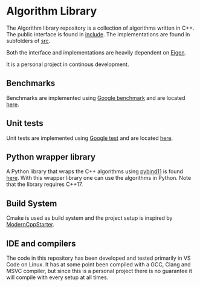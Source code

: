 # Algorithm Library
The Algorithm library repository is a collection of algorithms written in C++. The public interface is found in [include](/include/). The implementations are found in subfolders of [src](/src/).

Both the interface and implementations are heavily dependent on [Eigen](https://gitlab.com/libeigen/eigen/).

It is a personal project in continous development.

## Benchmarks
Benchmarks are implemented using [Google benchmark](https://github.com/google/benchmark) and are located [here](apps/benchmark).

## Unit tests
Unit tests are implemented using [Google test](https://github.com/google/googletest) and are located [here](apps/unit_test).

## Python wrapper library
A Python library that wraps the C++ algorithms using [pybind11](https://github.com/pybind/pybind11) is found [here](libs/python_algorithm_library). With this wrapper library one can use the algorithms in Python. Note that the library requires C++17.

## Build System
Cmake is used as build system and the project setup is inspired by [ModernCppStarter](https://github.com/TheLartians/ModernCppStarter).

## IDE and compilers
The code in this repository has been developed and tested primarily in VS Code on Linux. It has at some point been compiled with a GCC, Clang and MSVC compiler, but since this is a personal project there is no guarantee it will compile with every setup at all times.

